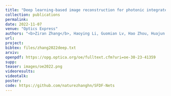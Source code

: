 ```yaml
---
title: "Deep learning-based image reconstruction for photonic integrated interferometric imaging"
collection: publications
permalink: 
date: 2022-11-07
venue: "Optics Express"
authors: "<b>Ziran Zhang</b>, Haoying Li, Guomian Lv, Hao Zhou, Huajun Feng, Zhihai Xu, Qi Li, Tingting Jiang, Yueting Chen"
url: 
project: 
bibtex: files/zhang2022deep.txt
arxiv: 
openpdf: https://opg.optica.org/oe/fulltext.cfm?uri=oe-30-23-41359
supp: 
teaser: images/oe2022.png
videoresults: 
videotalk: 
poster: 
code: https://github.com/naturezhanghn/SFDF-Nets
---
```

